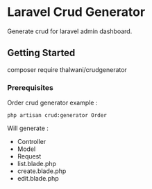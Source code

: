 # Laravel Crud Generator

Generate crud for laravel admin dashboard.

## Getting Started

composer require thalwani/crudgenerator

### Prerequisites

Order crud generator example : 

```
php artisan crud:generator Order
```

Will generate : 

* Controller
* Model
* Request
* list.blade.php
* create.blade.php
* edit.blade.php

